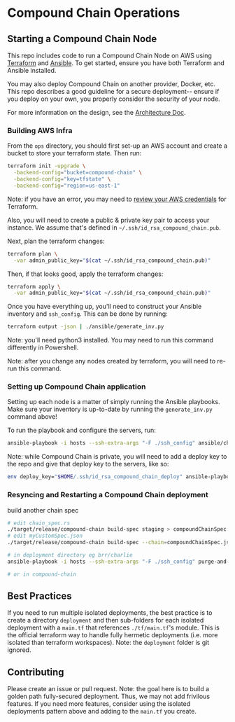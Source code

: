 
# Compound Chain Operations

## Starting a Compound Chain Node

This repo includes code to run a Compound Chain Node on AWS using [Terraform](https://www.terraform.io/) and [Ansible](https://www.ansible.com/). To get started, ensure you have both Terraform and Ansible installed.

You may also deploy Compound Chain on another provider, Docker, etc. This repo describes a good guideline for a secure deployment-- ensure if you deploy on your own, you properly consider the security of your node.

For more information on the design, see the [Architecture Doc](./ARCHITECTURE.md).

### Building AWS Infra

From the `ops` directory, you should first set-up an AWS account and create a bucket to store your terraform state. Then run:

```sh
terraform init -upgrade \
  -backend-config="bucket=compound-chain" \
  -backend-config="key=tfstate" \
  -backend-config="region=us-east-1"
```

Note: if you have an error, you may need to [review your AWS credentials](https://registry.terraform.io/providers/hashicorp/aws/latest/docs#authentication) for Terraform.

Also, you will need to create a public & private key pair to access your instance. We assume that's defined in `~/.ssh/id_rsa_compound_chain.pub`.

Next, plan the terraform changes:

```sh
terraform plan \
  -var admin_public_key="$(cat ~/.ssh/id_rsa_compound_chain.pub)"
```

Then, if that looks good, apply the terraform changes:

```sh
terraform apply \
  -var admin_public_key="$(cat ~/.ssh/id_rsa_compound_chain.pub)"
```

Once you have everything up, you'll need to construct your Ansible inventory and `ssh_config`. This can be done by running:

```sh
terraform output -json | ./ansible/generate_inv.py
```

Note: you'll need python3 installed. You may need to run this command differently in Powershell.

Note: after you change any nodes created by terraform, you will need to re-run this command.

### Setting up Compound Chain application

Setting up each node is a matter of simply running the Ansible playbooks. Make sure your inventory is up-to-date by running the `generate_inv.py` command above!

To run the playbook and configure the servers, run:

```sh
ansible-playbook -i hosts --ssh-extra-args "-F ./ssh_config" ansible/chain.yml
```

Note: while Compound Chain is private, you will need to add a deploy key to the repo and give that deploy key to the servers, like so:

```sh
env deploy_key="$HOME/.ssh/id_rsa_compound_chain_deploy" ansible-playbook -i hosts --ssh-extra-args "-F ./ssh_config" ansible/chain.yml
```

### Resyncing and Restarting a Compound Chain deployment
build another chain spec
```sh
# edit chain_spec.rs
./target/release/compound-chain build-spec staging > compoundChainSpec.json
# edit myCustomSpec.json
./target/release/compound-chain build-spec --chain=compoundChainSpec.json --raw > compoundChainSpecRaw.json
```

```sh
# in deployment directory eg brr/charlie
ansible-playbook -i hosts --ssh-extra-args "-F ./ssh_config" purge-and-restart.yml

# or in compound-chain
```

## Best Practices

If you need to run multiple isolated deployments, the best practice is to create a directory `deployment` and then sub-folders for each isolated deployment with a `main.tf` that references `./tf/main.tf`'s module. This is the official terraform way to handle fully hermetic deployments (i.e. more isolated than terraform workspaces). Note: the `deployment` folder is git ignored.

## Contributing

Please create an issue or pull request. Note: the goal here is to build a golden path fully-secured deployment. Thus, we may not add frivilous features. If you need more features, consider using the isolated deployments pattern above and adding to the `main.tf` you create.
